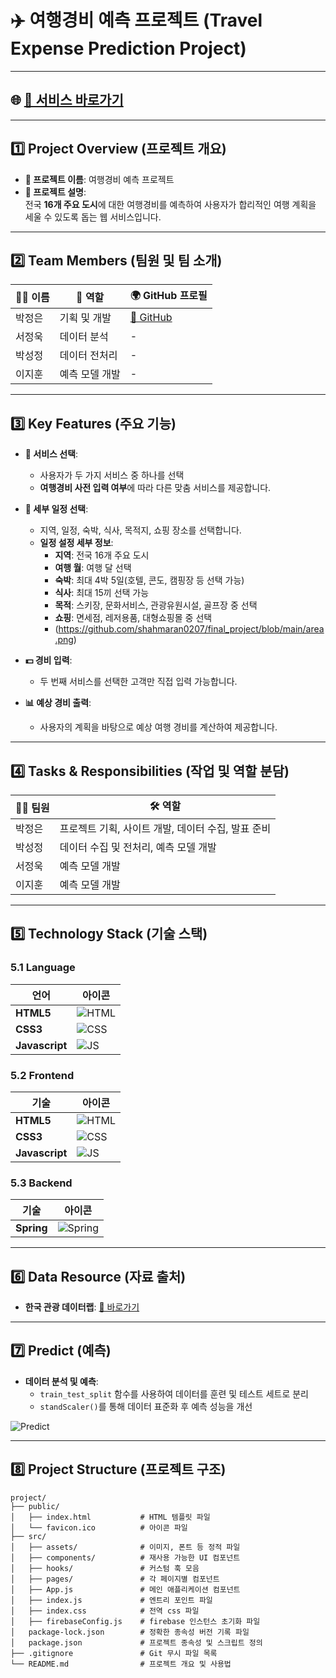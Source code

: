 # ✈️ 여행경비 예측 프로젝트 (Travel Expense Prediction Project)

---

## 🌐 **[🔗 서비스 바로가기](http://52.78.41.171:8080/)**

---

## 1️⃣ Project Overview (프로젝트 개요)
- **📝 프로젝트 이름**: 여행경비 예측 프로젝트  
- **📖 프로젝트 설명**:  
  전국 **16개 주요 도시**에 대한 여행경비를 예측하여 사용자가 합리적인 여행 계획을 세울 수 있도록 돕는 웹 서비스입니다.

---

## 2️⃣ Team Members (팀원 및 팀 소개)
| 👩‍💻 이름   | 🎯 역할            | 🌍 GitHub 프로필                        |
| ---------- | ---------------- | -------------------------------------- |
| 박정은     | 기획 및 개발       | [🔗 GitHub](https://github.com/shahmaran0207) |
| 서정욱     | 데이터 분석        | -                                      |
| 박성정     | 데이터 전처리      | -                                      |
| 이지훈     | 예측 모델 개발     | -                                      |

---

## 3️⃣ Key Features (주요 기능)
- **🧭 서비스 선택**:
  - 사용자가 두 가지 서비스 중 하나를 선택
  - **여행경비 사전 입력 여부**에 따라 다른 맞춤 서비스를 제공합니다.
  
- **📅 세부 일정 선택**:
  - 지역, 일정, 숙박, 식사, 목적지, 쇼핑 장소를 선택합니다.
  - **일정 설정 세부 정보**:
    - **지역**: 전국 16개 주요 도시
    - **여행 월**: 여행 달 선택
    - **숙박**: 최대 4박 5일(호텔, 콘도, 캠핑장 등 선택 가능)
    - **식사**: 최대 15끼 선택 가능
    - **목적**: 스키장, 문화서비스, 관광유원시설, 골프장 중 선택
    - **쇼핑**: 면세점, 레저용품, 대형쇼핑몰 중 선택
    - (https://github.com/shahmaran0207/final_project/blob/main/area.png)

- **💵 경비 입력**:
  - 두 번째 서비스를 선택한 고객만 직접 입력 가능합니다.

- **📊 예상 경비 출력**:
  - 사용자의 계획을 바탕으로 예상 여행 경비를 계산하여 제공합니다.

---

## 4️⃣ Tasks & Responsibilities (작업 및 역할 분담)
| 👩‍🔧 팀원     | 🛠️ 역할                                            |
| ------------ | ------------------------------------------------ |
| 박정은       | 프로젝트 기획, 사이트 개발, 데이터 수집, 발표 준비       |
| 박성정       | 데이터 수집 및 전처리, 예측 모델 개발                  |
| 서정욱       | 예측 모델 개발                                     |
| 이지훈       | 예측 모델 개발                                     |

---

## 5️⃣ Technology Stack (기술 스택)

### 5.1 Language
| 언어        | 아이콘                                                           |
| ----------- | ---------------------------------------------------------------- |
| **HTML5**   | ![HTML](https://github.com/shahmaran0207/final_project/blob/main/html.png) |
| **CSS3**    | ![CSS](https://github.com/shahmaran0207/final_project/blob/main/css.png) |
| **Javascript** | ![JS](https://github.com/shahmaran0207/final_project/blob/main/js.png) |

### 5.2 Frontend
| 기술        | 아이콘                                                           |
| ----------- | ---------------------------------------------------------------- |
| **HTML5**   | ![HTML](https://github.com/shahmaran0207/final_project/blob/main/html.png) |
| **CSS3**    | ![CSS](https://github.com/shahmaran0207/final_project/blob/main/css.png) |
| **Javascript** | ![JS](https://github.com/shahmaran0207/final_project/blob/main/js.png) |

### 5.3 Backend
| 기술      | 아이콘                                                           |
| --------- | ---------------------------------------------------------------- |
| **Spring** | ![Spring](https://github.com/shahmaran0207/final_project/blob/main/spring.png) |

---

## 6️⃣ Data Resource (자료 출처)
- **한국 관광 데이터랩**: [🔗 바로가기](https://datalab.visitkorea.or.kr/datalab/portal/main/getMainForm.do)

---

## 7️⃣ Predict (예측)
- **데이터 분석 및 예측**:
  - `train_test_split` 함수를 사용하여 데이터를 훈련 및 테스트 세트로 분리
  - `standScaler()`를 통해 데이터 표준화 후 예측 성능을 개선

![Predict](https://github.com/shahmaran0207/final_project/blob/main/predict.png)

---

## 8️⃣ Project Structure (프로젝트 구조)
```plaintext
project/
├── public/
│   ├── index.html           # HTML 템플릿 파일
│   └── favicon.ico          # 아이콘 파일
├── src/
│   ├── assets/              # 이미지, 폰트 등 정적 파일
│   ├── components/          # 재사용 가능한 UI 컴포넌트
│   ├── hooks/               # 커스텀 훅 모음
│   ├── pages/               # 각 페이지별 컴포넌트
│   ├── App.js               # 메인 애플리케이션 컴포넌트
│   ├── index.js             # 엔트리 포인트 파일
│   ├── index.css            # 전역 css 파일
│   ├── firebaseConfig.js    # firebase 인스턴스 초기화 파일
│   package-lock.json        # 정확한 종속성 버전 기록 파일
│   package.json             # 프로젝트 종속성 및 스크립트 정의
├── .gitignore               # Git 무시 파일 목록
└── README.md                # 프로젝트 개요 및 사용법
